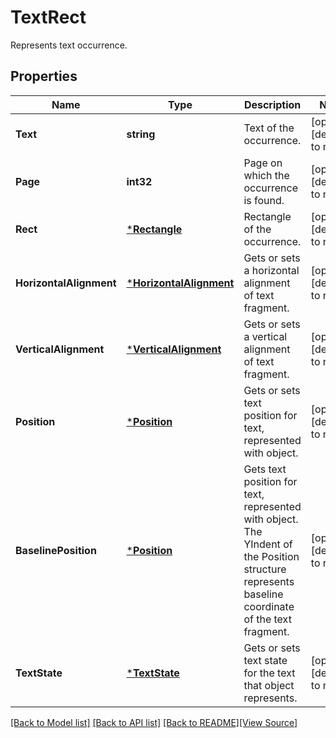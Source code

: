 # TextRect
Represents text occurrence.

## Properties
Name | Type | Description | Notes
------------ | ------------- | ------------- | -------------
**Text** | **string** | Text of the occurrence. | [optional] [default to null]
**Page** | **int32** | Page on which the occurrence is found. | [optional] [default to null]
**Rect** | [***Rectangle**](Rectangle.md) | Rectangle of the occurrence. | [optional] [default to null]
**HorizontalAlignment** | [***HorizontalAlignment**](HorizontalAlignment.md) | Gets or sets a horizontal alignment of text fragment.  | [optional] [default to null]
**VerticalAlignment** | [***VerticalAlignment**](VerticalAlignment.md) | Gets or sets a vertical alignment of text fragment.  | [optional] [default to null]
**Position** | [***Position**](Position.md) | Gets or sets text position for text, represented with  object. | [optional] [default to null]
**BaselinePosition** | [***Position**](Position.md) | Gets text position for text, represented with  object. The YIndent of the Position structure represents baseline coordinate of the text fragment. | [optional] [default to null]
**TextState** | [***TextState**](TextState.md) | Gets or sets text state for the text that  object represents. | [optional] [default to null]

[[Back to Model list]](../README.md#documentation-for-models) [[Back to API list]](../README.md#documentation-for-api-endpoints) [[Back to README]](../README.md)[[View Source]](../text_rect.go)



